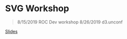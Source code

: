 # SVG Workshop

> 8/15/2019 ROC Dev workshop
> 8/26/2019 d3.unconf

[Slides](https://wattenberger.com/blog/svg)